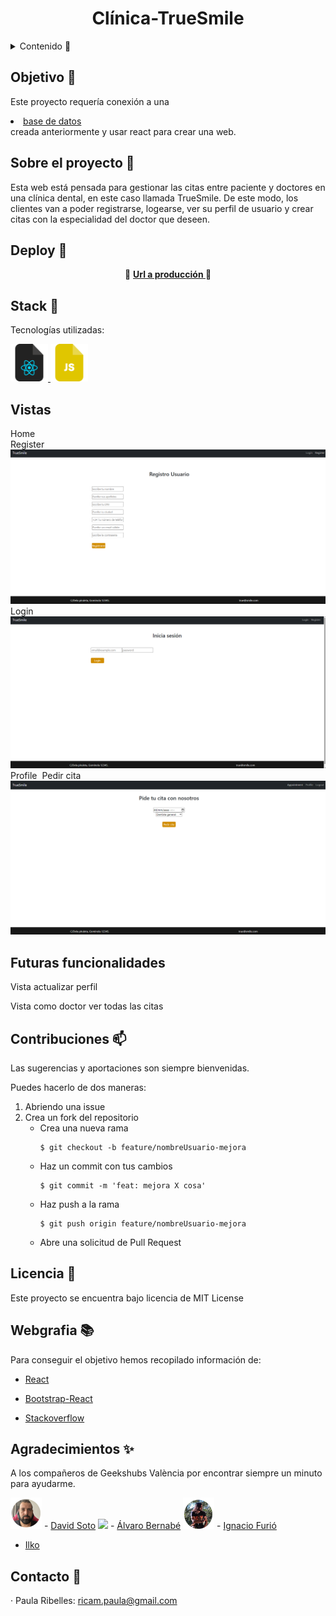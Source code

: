 <h1 align="center"> Clínica-TrueSmile </h1>

<details>
  <summary>Contenido 📝</summary>
  <ol>
    <li><a href="#objetivo">Objetivo</a></li>
    <li><a href="#sobre-el-proyecto">Sobre el proyecto</a></li>
    <li><a href="#deploy">Deploy</a></li>
    <li><a href="#stack">Stack</a></li>
    <li><a href="#futuras-funcionalidades">Futuras funcionalidades</a></li>
    <li><a href="#licencia">Licencia</a></li>
    <li><a href="#webgrafia">Webgrafia</a></li>
    <li><a href="#desarrollo">Desarrollo</a></li>
    <li><a href="#agradecimientos">Agradecimientos</a></li>
    <li><a href="#contacto">Contacto</a></li>
  </ol>
</details>

## Objetivo 🎯
Este proyecto requería conexión a una <li><a href="https://github.com/PaulaRibelles/Clinica-TrueSmile">base de datos</a></li> creada anteriormente y usar react para crear una web.

## Sobre el proyecto 🔎
Esta web está pensada para gestionar las citas entre paciente y doctores en una clínica dental, en este caso llamada TrueSmile. De este modo, los clientes van a poder registrarse, logearse, ver su perfil de usuario y crear citas con la especialidad del doctor que deseen. 
  
## Deploy 🚀
<div align="center">
   🚀 <a href="https://geekshubs-fsd-clinica-react-15032023.vercel.app/"><strong>Url a producción </strong></a>🚀
</div>

## Stack :paperclip:

Tecnologías utilizadas:

<div>
<a href="https://react.dev/">
    <img src= "./src/img/react-file.png" width="60"/>
</a>

</a>
<a href="https://developer.mozilla.org/es/docs/Web/JavaScript">
    <img src= "./src/img/js-file.png" width="60"/>
</a>
 </div>

## Vistas
Home
<img src="">  
Register
<img src="./src/img/captura-register.png">
Login
<img src="./src/img/captura-login.png">
Profile
<img src="">
Pedir cita
<img src="./src/img/captura-pedir-cita.png">

## Futuras funcionalidades
<p>Vista actualizar perfil </p>
<p>Vista como doctor ver todas las citas</p>

## Contribuciones :mailbox:
Las sugerencias y aportaciones son siempre bienvenidas.  

Puedes hacerlo de dos maneras:

1. Abriendo una issue
2. Crea un fork del repositorio
    - Crea una nueva rama  
        ```
        $ git checkout -b feature/nombreUsuario-mejora
        ```
    - Haz un commit con tus cambios 
        ```
        $ git commit -m 'feat: mejora X cosa'
        ```
    - Haz push a la rama 
        ```
        $ git push origin feature/nombreUsuario-mejora
        ```
    - Abre una solicitud de Pull Request

## Licencia :scroll:
Este proyecto se encuentra bajo licencia de MIT License

## Webgrafia :books:
Para conseguir el objetivo hemos recopilado información de:

- <a href="https://react.dev/">React</a>

- <a href="https://react.dev/">Bootstrap-React</a>

- <a href="https://stackoverflow.com">Stackoverflow</a>

## Agradecimientos :sparkles:

 A los compañeros de Geekshubs València por encontrar siempre un minuto para ayudarme. 

<div>
<img src= "./src/img/profile-david-soto.png" width="50"/>
- <a href="https://github.com/s0usaa">David Soto</a>

<img src= "./src/img/profile-alvaro-bernabe.png.png" width="50"/>
- <a href="https://github.com/alvarito101093/">Álvaro Bernabé</a>

<img src= "./src/img/profile-ignacio-furio.png" width="50"/>
- <a href="https://github.com/IgnacioFurio">Ignacio Furió</a>

- <a href="">Ilko</a>

</div>

## Contacto :email:

· Paula Ribelles: ricam.paula@gmail.com